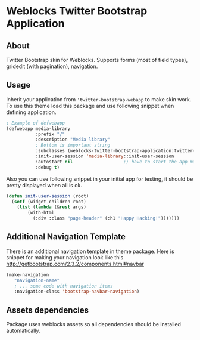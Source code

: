 # Weblocks Twitter Bootstrap Application

## About

Twitter Bootstrap skin for Weblocks. 
Supports forms (most of field types), gridedit (with pagination), navigation.

## Usage 

Inherit your application from `'twitter-bootstrap-webapp` to make skin work.
To use this theme load this package and use following snippet when defining application.

```lisp
; Example of defwebapp
(defwebapp media-library
           :prefix "/" 
           :description "Media library"
           ; Bottom is important string
           :subclasses (weblocks-twitter-bootstrap-application:twitter-bootstrap-webapp)
           :init-user-session 'media-library::init-user-session
           :autostart nil                   ;; have to start the app manually
           :debug t)
```

Also you can use following snippet in your initial app for testing, it should be pretty displayed when all is ok. 

```lisp
(defun init-user-session (root)
  (setf (widget-children root)
	(list (lambda (&rest args)
		(with-html
		  (:div :class "page-header" (:h1 "Happy Hacking!")))))))
```

## Additional Navigation Template

There is an additional navigation template in theme package.
Here is snippet for making your navigation look like this http://getbootstrap.com/2.3.2/components.html#navbar

```lisp
(make-navigation 
   "navigation-name"
   ; ... some code with navigation items
   :navigation-class 'bootstrap-navbar-navigation)
```

## Assets dependencies

Package uses weblocks assets so all dependencies should be installed automatically.
